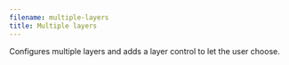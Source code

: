 ```yaml
---
filename: multiple-layers
title: Multiple layers
---
```


Configures multiple layers and adds a layer control to let the user choose.

